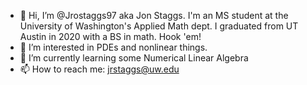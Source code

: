 - 👋 Hi, I’m @Jrostaggs97 aka Jon Staggs. I'm an MS student at the University of Washington's Applied Math dept. I graduated from UT Austin in 2020 with a BS in math. Hook 'em!
- 👀 I’m interested in PDEs and nonlinear things. 
- 🌱 I’m currently learning some Numerical Linear Algebra
- 📫 How to reach me: jrstaggs@uw.edu

<!---
Jrostaggs97/Jrostaggs97 is a ✨ special ✨ repository because its `README.md` (this file) appears on your GitHub profile.
You can click the Preview link to take a look at your changes.
--->
